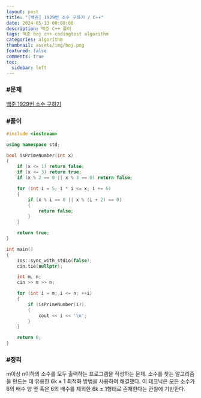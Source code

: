 ```yaml
---
layout: post
title: "[백준] 1929번 소수 구하기 / C++"
date: 2024-05-13 00:00:00
description: 백준 C++ 풀이
tags: 백준 boj c++ codingtest algorithm
categories: algorithm
thumbnail: assets/img/boj.png
featured: false
comments: true
toc:
  sidebar: left
---
```


### #문제
[백준 1929번 소수 구하기](https://www.acmicpc.net/problem/1929)

### #풀이
```c++
#include <iostream>

using namespace std;

bool isPrimeNumber(int x)
{
	if (x <= 1) return false;
	if (x <= 3) return true;
	if (x % 2 == 0 || x % 3 == 0) return false;

	for (int i = 5; i * i <= x; i += 6)
	{
		if (x % i == 0 || x % (i + 2) == 0)
		{
			return false;
		}
	}

	return true;
}

int main()
{
	ios::sync_with_stdio(false);
	cin.tie(nullptr);

	int m, n;
	cin >> m >> n;

	for (int i = m; i <= n; ++i)
	{
		if (isPrimeNumber(i))
		{
			cout << i << '\n';
		}
	}

	return 0;
}
```

### #정리
m이상 n이하의 소수를 모두 출력하는 프로그램을 작성하는 문제. 소수를 찾는 알고리즘을 만드는 데 유용한 6k ± 1 최적화 방법을 사용하여 해결했다. 이 테크닉은 모든 소수가 6의 배수 양 옆 혹은 6의 배수를 제외한 6k ± 1형태로 존재한다는 관찰에 기반한다.
<br>
